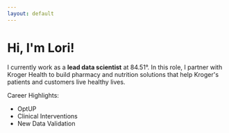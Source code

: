 ```yaml
---
layout: default
---
```


# Hi, I'm Lori!

I currently work as a **lead data scientist** at 84.51°. In this role, I partner with Kroger Health to build pharmacy and nutrition solutions that help Kroger's patients and customers live healthy lives.

Career Highlights:
* OptUP
* Clinical Interventions
* New Data Validation